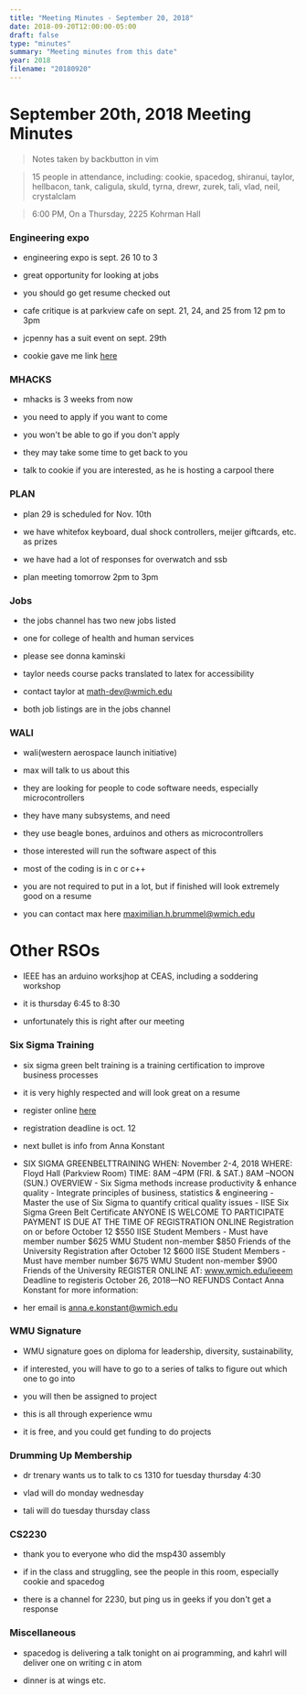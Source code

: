 ```yaml
---
title: "Meeting Minutes - September 20, 2018"
date: 2018-09-20T12:00:00-05:00
draft: false
type: "minutes"
summary: "Meeting minutes from this date"
year: 2018
filename: "20180920"
---
```


# September 20th, 2018 Meeting Minutes
> Notes taken by backbutton in vim

> 15 people in attendance, including: cookie, spacedog, shiranui, taylor, hellbacon, tank, caligula, skuld, tyrna, drewr, zurek, tali, vlad, neil, crystalclam

> 6:00 PM, On a Thursday, 2225 Kohrman Hall

### Engineering expo

* engineering expo is sept. 26 10 to 3

* great opportunity for looking at jobs

* you should go get resume checked out

* cafe critique is at parkview cafe on sept. 21, 24, and 25 from 12 pm to 3pm

* jcpenny has a suit event on sept. 29th

* cookie gave me link [here](wmich.joinhandshake.com/events/170583)

### MHACKS

* mhacks is 3 weeks from now

* you need to apply if you want to come

* you won't be able to go if you don't apply

* they may take some time to get back to you

* talk to cookie if you are interested, as he is hosting a carpool there

### PLAN

* plan 29 is scheduled for Nov. 10th

* we have whitefox keyboard, dual shock controllers, meijer giftcards, etc. as prizes

* we have had a lot of responses for overwatch and ssb

* plan meeting tomorrow 2pm to 3pm

### Jobs

* the jobs channel has two new jobs listed

* one for college of health and human services

* please see donna kaminski

* taylor needs course packs translated to latex for accessibility

* contact taylor at math-dev@wmich.edu

* both job listings are in the jobs channel

### WALI

* wali(western aerospace launch initiative)

* max will talk to us about this

* they are looking for people to code software needs, especially microcontrollers

* they have many subsystems, and need

* they use beagle bones, arduinos and others as microcontrollers

* those interested will run the software aspect of this

* most of the coding is in c or c++

* you are not required to put in a lot, but if finished will look extremely good on a resume

* you can contact max here <maximilian.h.brummel@wmich.edu>

# Other RSOs

* IEEE has an arduino worksjhop at CEAS, including a soddering workshop

* it is thursday 6:45 to 8:30

* unfortunately this is right after our meeting

### Six Sigma Training

* six sigma green belt training is a training certification to improve business processes

* it is very highly respected and will look great on a resume

* register online [here](www.wmich.edu/ieeem)

* registration deadline is oct. 12 

* next bullet is info from Anna Konstant

* SIX SIGMA GREENBELTTRAINING WHEN: November 2-4, 2018 WHERE: Floyd Hall (Parkview Room) TIME: 8AM –4PM (FRI. & SAT.) 8AM –NOON (SUN.) OVERVIEW - Six Sigma methods increase productivity & enhance quality - Integrate principles of business, statistics & engineering - Master the use of Six Sigma to quantify critical quality issues - IISE Six Sigma Green Belt Certificate ANYONE IS WELCOME TO PARTICIPATE PAYMENT IS DUE AT THE TIME OF REGISTRATION ONLINE Registration on or before October 12 $550 IISE Student Members  - Must have member number $625 WMU Student non-member $850 Friends of the University Registration after October 12 $600 IISE Student Members  - Must have member number $675 WMU Student non-member $900 Friends of the University REGISTER ONLINE AT: www.wmich.edu/ieeem Deadline to registeris October 26, 2018—NO REFUNDS Contact Anna Konstant for more information:

* her email is <anna.e.konstant@wmich.edu>

### WMU Signature

* WMU signature goes on diploma for leadership, diversity, sustainability,

* if interested, you will have to go to a series of talks to figure out which one to go into

* you will then be assigned to project

* this is all through experience wmu

* it is free, and you could get funding to do projects

### Drumming Up Membership

* dr trenary wants us to talk to cs 1310 for tuesday thursday 4:30

* vlad will do monday wednesday

* tali will do tuesday thursday class

### CS2230

* thank you to everyone who did the msp430 assembly

* if in the class and struggling, see the people in this room, especially cookie and spacedog

* there is a channel for 2230, but ping us in geeks if you don't get a response

### Miscellaneous

* spacedog is delivering a talk tonight on ai programming, and kahrl will deliver one on writing c in atom

* dinner is at wings etc.
